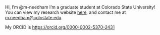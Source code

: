 Hi, I’m @m-needham
I’m a graduate student at Colorado State University! 
You can view my research website [here](https://sites.google.com/rams.colostate.edu/michael-needham), and contact me at m.needham@colostate.edu

My ORCID is https://orcid.org/0000-0002-5370-2431


<!---
m-needham/m-needham is a ✨ special ✨ repository because its `README.md` (this file) appears on your GitHub profile.
You can click the Preview link to take a look at your changes.
--->
